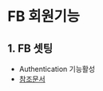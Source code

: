 # FB 회원기능

## 1. FB 셋팅

- Authentication 기능활성
- [참조문서](https://firebase.google.com/docs/auth/web/start?hl=ko&authuser=0&_gl=1*1i8mkd2*_up*MQ..*_ga*MTEwODcxODMwMy4xNzIyOTEwMDc5*_ga_CW55HF8NVT*MTcyMjkxMDA3OS4xLjEuMTcyMjkxMDE0NS41NC4wLjA.)
